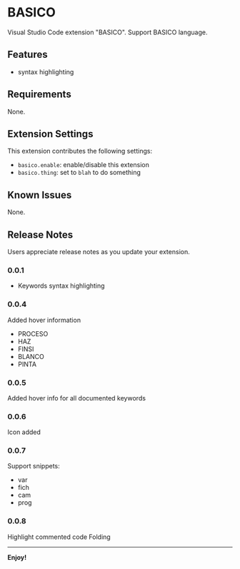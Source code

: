 # BASICO

Visual Studio Code extension "BASICO". Support BASICO language.

## Features

- syntax highlighting

## Requirements

None.

## Extension Settings

This extension contributes the following settings:

* `basico.enable`: enable/disable this extension
* `basico.thing`: set to `blah` to do something

## Known Issues

None.

## Release Notes

Users appreciate release notes as you update your extension.

### 0.0.1

 - Keywords syntax highlighting

### 0.0.4
Added hover information
- PROCESO
- HAZ
- FINSI
- BLANCO
- PINTA

### 0.0.5
Added hover info for all documented keywords

### 0.0.6
Icon added

### 0.0.7
Support snippets:
- var
- fich
- cam
- prog

### 0.0.8
Highlight commented code
Folding

-----------------------------------------------------------------------------------------------------------

**Enjoy!**
